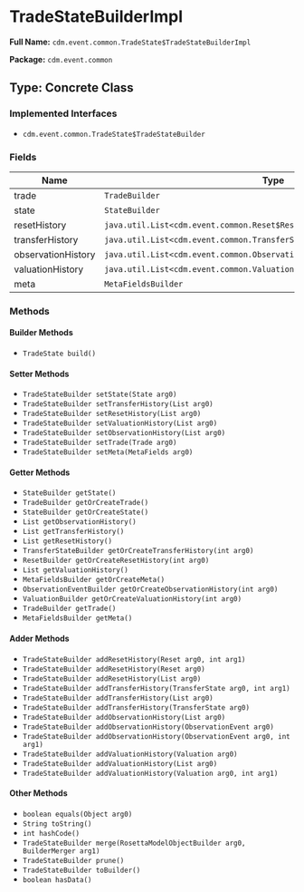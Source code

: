 # TradeStateBuilderImpl

**Full Name:** `cdm.event.common.TradeState$TradeStateBuilderImpl`

**Package:** `cdm.event.common`

## Type: Concrete Class

### Implemented Interfaces

- `cdm.event.common.TradeState$TradeStateBuilder`

### Fields

| Name | Type | Description |
|------|------|-------------|
| trade | `TradeBuilder` |  |
| state | `StateBuilder` |  |
| resetHistory | `java.util.List<cdm.event.common.Reset$ResetBuilder>` |  |
| transferHistory | `java.util.List<cdm.event.common.TransferState$TransferStateBuilder>` |  |
| observationHistory | `java.util.List<cdm.event.common.ObservationEvent$ObservationEventBuilder>` |  |
| valuationHistory | `java.util.List<cdm.event.common.Valuation$ValuationBuilder>` |  |
| meta | `MetaFieldsBuilder` |  |

### Methods

#### Builder Methods

- `TradeState build()`

#### Setter Methods

- `TradeStateBuilder setState(State arg0)`
- `TradeStateBuilder setTransferHistory(List arg0)`
- `TradeStateBuilder setResetHistory(List arg0)`
- `TradeStateBuilder setValuationHistory(List arg0)`
- `TradeStateBuilder setObservationHistory(List arg0)`
- `TradeStateBuilder setTrade(Trade arg0)`
- `TradeStateBuilder setMeta(MetaFields arg0)`

#### Getter Methods

- `StateBuilder getState()`
- `TradeBuilder getOrCreateTrade()`
- `StateBuilder getOrCreateState()`
- `List getObservationHistory()`
- `List getTransferHistory()`
- `List getResetHistory()`
- `TransferStateBuilder getOrCreateTransferHistory(int arg0)`
- `ResetBuilder getOrCreateResetHistory(int arg0)`
- `List getValuationHistory()`
- `MetaFieldsBuilder getOrCreateMeta()`
- `ObservationEventBuilder getOrCreateObservationHistory(int arg0)`
- `ValuationBuilder getOrCreateValuationHistory(int arg0)`
- `TradeBuilder getTrade()`
- `MetaFieldsBuilder getMeta()`

#### Adder Methods

- `TradeStateBuilder addResetHistory(Reset arg0, int arg1)`
- `TradeStateBuilder addResetHistory(Reset arg0)`
- `TradeStateBuilder addResetHistory(List arg0)`
- `TradeStateBuilder addTransferHistory(TransferState arg0, int arg1)`
- `TradeStateBuilder addTransferHistory(List arg0)`
- `TradeStateBuilder addTransferHistory(TransferState arg0)`
- `TradeStateBuilder addObservationHistory(List arg0)`
- `TradeStateBuilder addObservationHistory(ObservationEvent arg0)`
- `TradeStateBuilder addObservationHistory(ObservationEvent arg0, int arg1)`
- `TradeStateBuilder addValuationHistory(Valuation arg0)`
- `TradeStateBuilder addValuationHistory(List arg0)`
- `TradeStateBuilder addValuationHistory(Valuation arg0, int arg1)`

#### Other Methods

- `boolean equals(Object arg0)`
- `String toString()`
- `int hashCode()`
- `TradeStateBuilder merge(RosettaModelObjectBuilder arg0, BuilderMerger arg1)`
- `TradeStateBuilder prune()`
- `TradeStateBuilder toBuilder()`
- `boolean hasData()`

